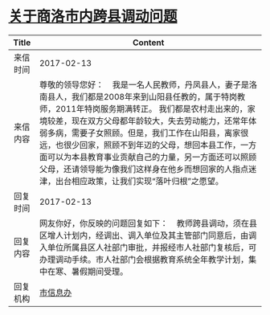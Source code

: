 # <a href="http://www.shangluo.gov.cn/zmhd/ldxxxx.jsp?urltype=leadermail.LeaderMailContentUrl&wbtreeid=1112&leadermailid=3987">关于商洛市内跨县调动问题</a>
|Title|Content|
|:---:|---|
|来信时间|2017-02-13|
|来信内容|尊敬的领导您好：    我是一名人民教师，丹凤县人，妻子是洛南县人，我们都是2008年来到山阳县任教的，属于特岗教师，2011年特岗服务期满转正。 我们都是农村走出来的，家境较差，现在双方父母都年龄较大，失去劳动能力，还常年体弱多病，需要子女照顾。但是，我们工作在山阳县，离家很远，也很少回家，照顾不到年迈的父母，想回本县工作，一方面可以为本县教育事业贡献自己的力量，另一方面还可以照顾父母，还请领导能为像我们这样身在他乡而想回家的人指点迷津，出台相应政策，让我们实现“落叶归根”之愿望。|
|回复时间|2017-02-13|
|回复内容|网友你好，你反映的问题回复如下：    教师跨县调动，须在县区增人计划内，经调出、调入单位及其主管部门同意后，由调入单位所属县区人社部门审批，并报经市人社部门复核后，可办理调动手续。市人社部门会根据教育系统全年教学计划，集中在寒、暑假期间受理。|
|回复机构|<a href="../../categories/agencies/市信息办.md">市信息办</a>|